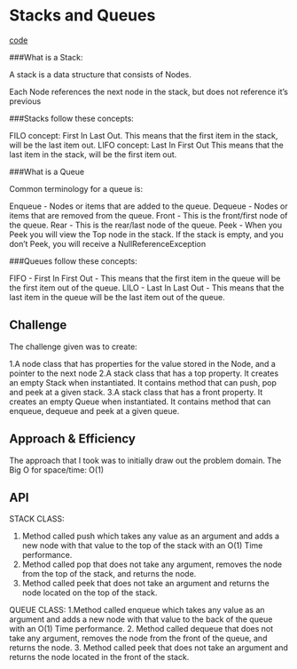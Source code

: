 # Stacks and Queues
<!-- Short summary or background information -->
[code](../src/main/java/stacksandqueues)

###What is a Stack:

A stack is a data structure that consists of Nodes.

Each Node references the next node in the stack, but does not reference it’s previous

###Stacks follow these concepts:

FILO concept: First In Last Out. This means that the first item in the stack, will be the last item out.
LIFO concept: Last In First Out This means that the last item in the stack, will be the first item out.

###What is a Queue

Common terminology for a queue is:

Enqueue - Nodes or items that are added to the queue.
Dequeue - Nodes or items that are removed from the queue.
Front - This is the front/first node of the queue.
Rear - This is the rear/last node of the queue.
Peek - When you Peek you will view the Top node in the stack. If the stack is empty,
and you don’t Peek, you will receive a NullReferenceException

###Queues follow these concepts:

FIFO - First In First Out - This means that the first item in the queue will be the first item out of the queue.
LILO - Last In Last Out - This means that the last item in the queue will be the last item out of the queue.

## Challenge
<!-- Description of the challenge -->
The challenge given was to create:

 1.A node class that has properties for the value stored in the Node, and a pointer to the next node
 2.A stack class that has a top property. It creates an empty Stack when instantiated. It contains method that can push,
 pop and peek at a given stack.
 3.A stack class that has a front property. It creates an empty Queue when instantiated. It contains method that can enqueue,
 dequeue and peek at a given queue.

## Approach & Efficiency
<!-- What approach did you take? Why? What is the Big O space/time for this approach? -->
The approach that I took was to initially draw out the problem domain. The Big O for space/time: O(1)

## API
<!-- Description of each method publicly available to your Stack and Queue-->
STACK CLASS:
1. Method called push  which takes any value as an argument and adds a new node with that value to the top
of the stack with an O(1) Time performance.
2. Method called pop that does not take any argument, removes the node from the top of the stack, and returns the node.
3. Method called peek that does not take an argument and returns the node located on the top of the stack.

QUEUE CLASS:
1.Method called enqueue which takes any value as an argument and adds a new node with that value to the back of the
queue with an O(1) Time performance.
2. Method called dequeue that does not take any argument, removes the node from the front of the queue, and returns
the node.
3. Method called peek that does not take an argument and returns the node located in the front of the stack.



